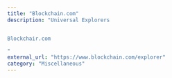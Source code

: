 ```yaml
---
title: "Blockchain.com"
description: "Universal Explorers


Blockchair.com

"
external_url: "https://www.blockchain.com/explorer"
category: "Miscellaneous"
---
```

